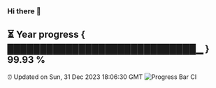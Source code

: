 ### Hi there 👋
⏳ Year progress { █████████████████████████████▁ } 99.93 %
---
⏰ Updated on Sun, 31 Dec 2023 18:06:30 GMT
![Progress Bar CI](https://github.com/Moyi321/Moyi321/workflows/Progress%20Bar%20CI/badge.svg)
